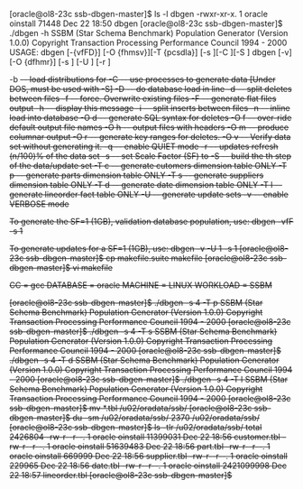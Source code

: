[oracle@ol8-23c ssb-dbgen-master]$ ls -l dbgen
-rwxr-xr-x. 1 oracle oinstall 71448 Dec 22 18:50 dbgen
[oracle@ol8-23c ssb-dbgen-master]$ ./dbgen -h
SSBM (Star Schema Benchmark) Population Generator (Version 1.0.0)
Copyright Transaction Processing Performance Council 1994 - 2000
USAGE:
dbgen [-{vfFD}] [-O {fhmsv}][-T {pcsdla}]
	[-s <scale>][-C <procs>][-S <step>]
dbgen [-v] [-O {dfhmr}] [-s <scale>] [-U <updates>] [-r <percent>]

-b <s> -- load distributions for <s>
-C <n> -- use <n> processes to generate data
          [Under DOS, must be used with -S]
-D     -- do database load in line
-d <n> -- split deletes between <n> files
-f     -- force. Overwrite existing files
-F     -- generate flat files output
-h     -- display this message
-i <n> -- split inserts between <n> files
-n <s> -- inline load into database <s>
-O d   -- generate SQL syntax for deletes
-O f   -- over-ride default output file names
-O h   -- output files with headers
-O m   -- produce columnar output
-O r   -- generate key ranges for deletes.
-O v   -- Verify data set without generating it.
-q     -- enable QUIET mode
-r <n> -- updates refresh (n/100)% of the
          data set
-s <n> -- set Scale Factor (SF) to  <n> 
-S <n> -- build the <n>th step of the data/update set
-T c   -- generate cutomers dimension table ONLY
-T p   -- generate parts dimension table ONLY
-T s   -- generate suppliers dimension table ONLY
-T d   -- generate date dimension table ONLY
-T l   -- generate lineorder fact table ONLY
-U <s> -- generate <s> update sets
-v     -- enable VERBOSE mode

To generate the SF=1 (1GB), validation database population, use:
	dbgen -vfF -s 1

To generate updates for a SF=1 (1GB), use:
	dbgen -v -U 1 -s 1
[oracle@ol8-23c ssb-dbgen-master]$ cp makefile.suite makefile
[oracle@ol8-23c ssb-dbgen-master]$ vi makefile

CC = gcc
DATABASE = oracle
MACHINE = LINUX
WORKLOAD = SSBM

[oracle@ol8-23c ssb-dbgen-master]$ ./dbgen -s 4 -T p
SSBM (Star Schema Benchmark) Population Generator (Version 1.0.0)
Copyright Transaction Processing Performance Council 1994 - 2000
[oracle@ol8-23c ssb-dbgen-master]$ ./dbgen -s 4 -T s
SSBM (Star Schema Benchmark) Population Generator (Version 1.0.0)
Copyright Transaction Processing Performance Council 1994 - 2000
[oracle@ol8-23c ssb-dbgen-master]$ ./dbgen -s 4 -T d
SSBM (Star Schema Benchmark) Population Generator (Version 1.0.0)
Copyright Transaction Processing Performance Council 1994 - 2000
[oracle@ol8-23c ssb-dbgen-master]$ ./dbgen -s 4 -T l
SSBM (Star Schema Benchmark) Population Generator (Version 1.0.0)
Copyright Transaction Processing Performance Council 1994 - 2000
[oracle@ol8-23c ssb-dbgen-master]$ mv *.tbl /u02/oradata/ssb/
[oracle@ol8-23c ssb-dbgen-master]$ du -sm /u02/oradata/ssb/
2370	/u02/oradata/ssb/
[oracle@ol8-23c ssb-dbgen-master]$ ls -tlr /u02/oradata/ssb/
total 2426804
-rw-r--r--. 1 oracle oinstall   11399031 Dec 22 18:56 customer.tbl
-rw-r--r--. 1 oracle oinstall   51639483 Dec 22 18:56 part.tbl
-rw-r--r--. 1 oracle oinstall     669999 Dec 22 18:56 supplier.tbl
-rw-r--r--. 1 oracle oinstall     229965 Dec 22 18:56 date.tbl
-rw-r--r--. 1 oracle oinstall 2421099998 Dec 22 18:57 lineorder.tbl
[oracle@ol8-23c ssb-dbgen-master]$ 


